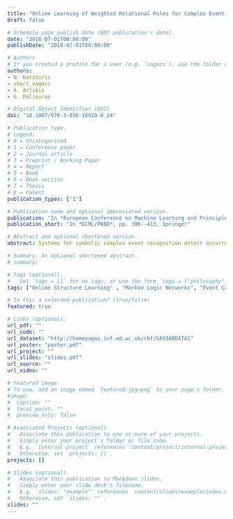 ```yaml
---
title: "Online Learning of Weighted Relational Rules for Complex Event Recognition"
draft: false

# Schedule page publish date (NOT publication's date).
date: "2018-07-01T00:00:00"
publishDate: "2018-07-01T00:00:00"

# Authors
# If you created a profile for a user (e.g. `vagmcs`), use the folder name instead, and should be replaced by their full name and linked to their profile.
authors:
- N. Katzouris
- short_vagmcs
- A. Artikis
- G. Paliouras

# Digital Object Identifier (DOI)
doi: "10.1007/978-3-030-10928-8_24"

# Publication type.
# Legend:
# 0 = Uncategorized
# 1 = Conference paper
# 2 = Journal article
# 3 = Preprint / Working Paper
# 4 = Report
# 5 = Book
# 6 = Book section
# 7 = Thesis
# 8 = Patent
publication_types: ["1"]

# Publication name and optional abbreviated version.
publication: "In *European Conference on Machine Learning and Principles and Practice of Knowledge Discovery*, pp. 396--413, Springer"
publication_short: "In *ECML/PKDD*, pp. 396--413, Springer"

# Abstract and optional shortened version.
abstract: Systems for symbolic complex event recognition detect occurrences of events in time using a set of event definitions in the form of logical rules. The Event Calculus is a temporal logic that has been used as a basis in event recognition applications, providing among others, connections to techniques for learning such rules from data. We advance the state-of-the-art by combining an existing online algorithm for learning crisp relational structure with an online method for weight learning in Markov Logic Networks (MLN). The result is an algorithm that learns complex event patterns in the form of Event Calculus theories in the MLN semantics. We evaluate our approach on a challenging real-world application for activity recognition and show that it outperforms both its crisp predecessor and competing online MLN learners in terms of predictive performance, at the price of a small increase in training time.

# Summary. An optional shortened abstract.
# summary:

# Tags (optional).
#   Set `tags = []` for no tags, or use the form `tags = ["philosophy"]`.
tags: ["Online Structure Learning" , "Markov Logic Networks", "Event Calculus"]

# Is this a selected publication? (true/false)
featured: true

# Links (optional).
url_pdf: ""
url_code: ""
url_dataset: "http://homepages.inf.ed.ac.uk/rbf/CAVIARDATA1"
url_poster: "poster.pdf"
url_project: ""
url_slides: "slides.pdf"
url_source: ""
url_video: ""

# Featured image
# To use, add an image named `featured.jpg/png` to your page's folder.
#image:
#  caption: ""
#  focal_point: ""
#  preview_only: false

# Associated Projects (optional).
#   Associate this publication to one or more of your projects.
#   Simply enter your project's folder or file name.
#   E.g. `internal-project` references `content/project/internal-project/index.md`.
#   Otherwise, set `projects: []`.
projects: []

# Slides (optional).
#   Associate this publication to Markdown slides.
#   Simply enter your slide deck's filename.
#   E.g. `slides: "example"` references `content/slides/example/index.md`.
#   Otherwise, set `slides: ""`.
slides: ""
---
```

